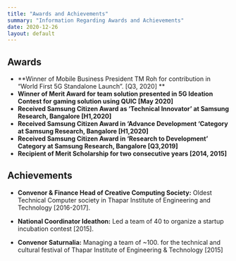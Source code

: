 ```yaml
---
title: "Awards and Achievements"
summary: "Information Regarding Awards and Achievements"
date: 2020-12-26
layout: default
---
```


## Awards

* **Winner of Mobile Business President TM Roh for contribution in “World First 5G Standalone Launch”. [Q3, 2020] **
* **Winner of  Merit Award  for team solution presented in  5G Ideation Contest  for  gaming solution using QUIC [May 2020]**
* **Received Samsung Citizen Award as ‘Technical Innovator’ at Samsung Research, Bangalore [H1,2020]**
* **Received Samsung Citizen Award in ‘Advance Development ‘Category at Samsung Research, Bangalore [H1,2020]**
* **Received Samsung Citizen Award in ‘Research to Development’ Category  at Samsung Research, Bangalore [Q3,2019]**
* **Recipient of Merit Scholarship for  two consecutive years [2014, 2015]**

## Achievements

* **Convenor & Finance Head of Creative Computing Society:** Oldest Technical Computer society in Thapar Institute of Engineering and Technology [2016-2017].

* **National Coordinator Ideathon:** Led a team of 40 to organize a startup incubation contest [2015].

* **Convenor Saturnalia:** Managing a team of ~100. for the technical and cultural festival of Thapar Institute of Engineering & Technology [2015]


